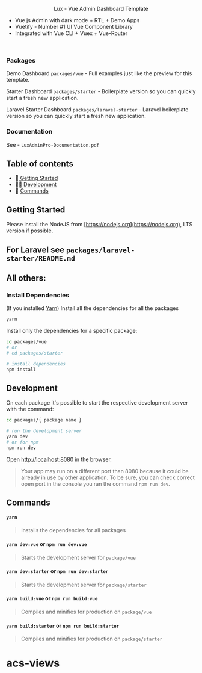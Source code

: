<p align="center">Lux - Vue Admin Dashboard Template</p>

- Vue js Admin with dark mode + RTL + Demo Apps
- Vuetify - Number #1 UI Vue Component Library
- Integrated with Vue CLI + Vuex + Vue-Router

<br/>

### Packages

Demo Dashboard `packages/vue` - Full examples just like the preview for this template.

Starter Dashboard `packages/starter` - Boilerplate version so you can quickly start a fresh new application.

Laravel Starter Dashboard `packages/laravel-starter` - Laravel boilerplate version so you can quickly start a fresh new application.

### Documentation

See - `LuxAdminPro-Documentation.pdf`

## Table of contents

- 🚀[ Getting Started](#getting-started)
- 👨‍💻 [Development](#development)
- 🐚 [Commands](#commands)

## Getting Started

Please install the NodeJS from [https://nodejs.org](https://nodejs.org), LTS version if possible.

## For Laravel see `packages/laravel-starter/README.md`

## All others:

### Install Dependencies
(If you installed [Yarn](https://classic.yarnpkg.com/en/docs/install))
Install all the dependencies for all the packages
```sh
yarn
```

Install only the dependencies for a specific package:

```sh
cd packages/vue
# or
# cd packages/starter

# install dependencies
npm install
```

## Development
On each package it's possible to start the respective development server with the command:

```sh
cd packages/{ package name }

# run the development server
yarn dev
# or for npm 
npm run dev
```

Open [http://localhost:8080](http://localhost:8080) in the browser.

> Your app may run on a different port than 8080 because it could be already in use by other application. To be sure, you can check correct open port in the console you ran the command `npm run dev`.

## Commands
#### `yarn`
> Installs the dependencies for all packages

#### `yarn dev:vue` or `npm run dev:vue`
> Starts the development server for `package/vue`

#### `yarn dev:starter` or `npm run dev:starter` 
> Starts the development server for `package/starter`

#### `yarn build:vue` or `npm run build:vue`
> Compiles and minifies for production on `package/vue`

#### `yarn build:starter` or `npm run build:starter`
> Compiles and minifies for production on `package/starter`

# acs-views
